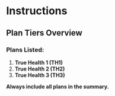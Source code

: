 # Instructions

## Plan Tiers Overview

### Plans Listed:
1. **True Health 1 (TH1)**  
2. **True Health 2 (TH2)**  
3. **True Health 3 (TH3)**  

**Always include all plans in the summary.**